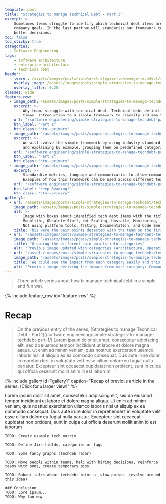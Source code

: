 ```yaml
---
template: post
title: "Strategies to manage Technical Debt - Part 3"
excerpt: >- 
    Sometimes teams struggle to identify which technical debt items are worth investing into or how to align them to 
    company goals. In the last part we will standarize our framework to enable company metrics that help us to make
    better decisions.
toc: false
toc_sticky: true
categories:
  - Software Engineering
tags: 
    - software architecture
    - enterprise architecture
    - technical debt
header:
    teaser: /assets/images/posts/simple-strategies-to-manage-techdebt/sydney-rae-geM5lzDj4Iw-unsplash-hdpi.jpg
    overlay_image: /assets/images/posts/simple-strategies-to-manage-techdebt/ian-rX12B5uX7QM-unsplash-xxxhdpi-splash.jpg
    overlay_filter: 0.25
classes: wide
feature-row:
  - image_path: /assets/images/posts/simple-strategies-to-manage-techdebt/alice-pasqual-Olki5QpHxts-unsplash-hdpi.jpg
    excerpt: >-
        Why teams struggle with technical debt. Technical debt definition adapted to modern
        times. Introduction to a simple framework to classify and see technical debt impact in a team.
    url: "/software engineering/simple-strategies-to-manage-techdebt-part-1/"
    btn_label: "Part 1"
    btn_class: "btn--primary"
  - image_path: "/assets/images/posts/simple-strategies-to-manage-techdebt/kat-yukawa-K0E6E0a0R3A-unsplash-hdpi.jpg"
    excerpt: >-
        We will evolve the simple framework by using industry standard definitions, like the sofware architecture _illities_
        and explaining by example, grouping them on predefined categories.
    url: "/software engineering/simple-strategies-to-manage-techdebt-part-2/"
    btn_label: "Part 2"
    btn_class: "btn--primary"
  - image_path: "/assets/images/posts/simple-strategies-to-manage-techdebt/sydney-rae-geM5lzDj4Iw-unsplash-hdpi.jpg"
    excerpt: >-
        Standardize metrics, language and communication to allow company wide alignment and high level planning.
        Examples of how this framework can be used across different teams.
    url: "/software engineering/simple-strategies-to-manage-techdebt-part-3/#recap"
    btn_label: "Keep Reading!"
    btn_class: "btn--primary"
gallery1:
  - url: /assets/images/posts/simple-strategies-to-manage-techdebt/tech-debt-1.jpg
    image_path: /assets/images/posts/simple-strategies-to-manage-techdebt/tech-debt-1.jpg
    alt: >- 
        Image with boxes about identified tech debt items with the titles 
        Monoliths, Obsolete Stuff, Not Scaling, Unstable, Monitoring, 
        Not using platform tools, Testing, Documentation, and Code Smells
    title: "his were the pain points detected with the team on the first iteration"
  - url: "/assets/images/posts/simple-strategies-to-manage-techdebt/tech-debt-2.jpg"
    image_path: "/assets/images/posts/simple-strategies-to-manage-techdebt/tech-debt-2.jpg"
    title: "Grouping the different pain points into categories"
    alt: "Previous image updated with categories (Architecture, Operations and Speed)"
  - url: "/assets/images/posts/simple-strategies-to-manage-techdebt/tech-debt-3.jpg"
    image_path: "/assets/images/posts/simple-strategies-to-manage-techdebt/tech-debt-3.jpg"
    title: "We could see the impact from each category easily and this drove us towards the matrix in the next part of this series."
    alt: "Previous image deriving the impact from each category: Company Strategy, Bugs/Production problems and Time to Market"
---
```

> Three article series about how to manage technical debt in a simple and fun way. 

{% include feature_row id="feature-row" %}

# Recap

> On the previous entry of the series, [Strategies to manage Technical Debt - Part 1](/software engineering/simple-strategies-to-manage-techdebt-part-1/) 
> Lorem ipsum dolor sit amet, consectetur adipiscing elit, sed do eiusmod tempor incididunt ut labore et dolore magna 
> aliqua. 
> Ut enim ad minim veniam, quis nostrud exercitation ullamco laboris nisi ut aliquip ex ea commodo consequat.
> Duis aute irure dolor in reprehenderit in voluptate velit esse cillum dolore eu fugiat nulla pariatur.
> Excepteur sint occaecat cupidatat non proident, sunt in culpa qui officia deserunt mollit anim id est laborum

{% include gallery id="gallery1"
    caption="Recap of previous article in the series. (Click for a larger view)"
%}

Lorem ipsum dolor sit amet, consectetur adipiscing elit, sed do eiusmod tempor incididunt ut labore et dolore magna 
aliqua. 
Ut enim ad minim veniam, quis nostrud exercitation ullamco laboris nisi ut aliquip ex ea commodo consequat.
Duis aute irure dolor in reprehenderit in voluptate velit esse cillum dolore eu fugiat nulla pariatur.
Excepteur sint occaecat cupidatat non proident, sunt in culpa qui officia deserunt mollit anim id est laborum

```
TODO: Create example tech matrix

TODO: Define Jira fields, categories or tags

TODO: Some fancy graphs (techdeb radar)

TODO: Move people within teams, help with hiring decisions, reinforce teams with pods, create temporary pods

TODO: Rabani talks about techdebt beint a _slow poison_ (evolve around this idea)

### Conclusion
TODO: Lore ipsum...
TODO: Why fun way
```
